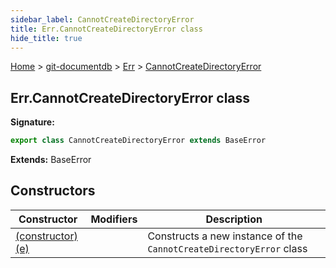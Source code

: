 ```yaml
---
sidebar_label: CannotCreateDirectoryError
title: Err.CannotCreateDirectoryError class
hide_title: true
---
```


[Home](./index.md) &gt; [git-documentdb](./git-documentdb.md) &gt; [Err](./git-documentdb.err.md) &gt; [CannotCreateDirectoryError](./git-documentdb.err.cannotcreatedirectoryerror.md)

## Err.CannotCreateDirectoryError class


<b>Signature:</b>

```typescript
export class CannotCreateDirectoryError extends BaseError 
```
<b>Extends:</b> BaseError

## Constructors

|  Constructor | Modifiers | Description |
|  --- | --- | --- |
|  [(constructor)(e)](./git-documentdb.err.cannotcreatedirectoryerror._constructor_.md) |  | Constructs a new instance of the <code>CannotCreateDirectoryError</code> class |

